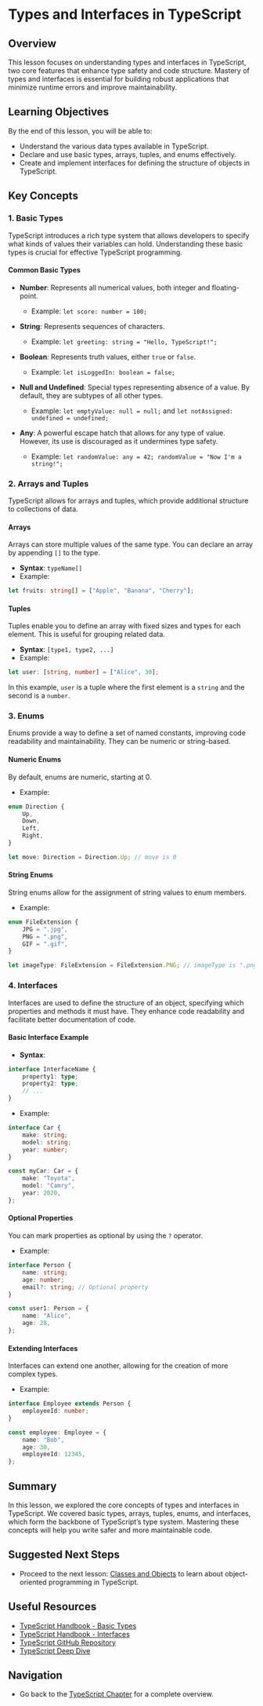 # Types and Interfaces in TypeScript

## Overview
This lesson focuses on understanding types and interfaces in TypeScript, two core features that enhance type safety and code structure. Mastery of types and interfaces is essential for building robust applications that minimize runtime errors and improve maintainability.

## Learning Objectives
By the end of this lesson, you will be able to:
- Understand the various data types available in TypeScript.
- Declare and use basic types, arrays, tuples, and enums effectively.
- Create and implement interfaces for defining the structure of objects in TypeScript.

## Key Concepts

### 1. Basic Types
TypeScript introduces a rich type system that allows developers to specify what kinds of values their variables can hold. Understanding these basic types is crucial for effective TypeScript programming.

#### Common Basic Types
- **Number**: Represents all numerical values, both integer and floating-point.
  - Example: `let score: number = 100;`

- **String**: Represents sequences of characters.
  - Example: `let greeting: string = "Hello, TypeScript!";`

- **Boolean**: Represents truth values, either `true` or `false`.
  - Example: `let isLoggedIn: boolean = false;`

- **Null and Undefined**: Special types representing absence of a value. By default, they are subtypes of all other types.
  - Example: `let emptyValue: null = null;` and `let notAssigned: undefined = undefined;`

- **Any**: A powerful escape hatch that allows for any type of value. However, its use is discouraged as it undermines type safety.
  - Example: `let randomValue: any = 42; randomValue = "Now I'm a string!";`

### 2. Arrays and Tuples
TypeScript allows for arrays and tuples, which provide additional structure to collections of data.

#### Arrays
Arrays can store multiple values of the same type. You can declare an array by appending `[]` to the type.

- **Syntax**: `typeName[]`
- Example:
```typescript
let fruits: string[] = ["Apple", "Banana", "Cherry"];
```

#### Tuples
Tuples enable you to define an array with fixed sizes and types for each element. This is useful for grouping related data.

- **Syntax**: `[type1, type2, ...]`
- Example:
```typescript
let user: [string, number] = ["Alice", 30];
```
In this example, `user` is a tuple where the first element is a `string` and the second is a `number`.

### 3. Enums
Enums provide a way to define a set of named constants, improving code readability and maintainability. They can be numeric or string-based.

#### Numeric Enums
By default, enums are numeric, starting at 0.

- Example:
```typescript
enum Direction {
    Up,
    Down,
    Left,
    Right,
}

let move: Direction = Direction.Up; // move is 0
```

#### String Enums
String enums allow for the assignment of string values to enum members.

- Example:
```typescript
enum FileExtension {
    JPG = ".jpg",
    PNG = ".png",
    GIF = ".gif",
}

let imageType: FileExtension = FileExtension.PNG; // imageType is ".png"
```

### 4. Interfaces
Interfaces are used to define the structure of an object, specifying which properties and methods it must have. They enhance code readability and facilitate better documentation of code.

#### Basic Interface Example
- **Syntax**:
```typescript
interface InterfaceName {
    property1: type;
    property2: type;
    // ...
}
```
- Example:
```typescript
interface Car {
    make: string;
    model: string;
    year: number;
}

const myCar: Car = {
    make: "Toyota",
    model: "Camry",
    year: 2020,
};
```

#### Optional Properties
You can mark properties as optional by using the `?` operator.

- Example:
```typescript
interface Person {
    name: string;
    age: number;
    email?: string; // Optional property
}

const user1: Person = {
    name: "Alice",
    age: 28,
};
```

#### Extending Interfaces
Interfaces can extend one another, allowing for the creation of more complex types.

- Example:
```typescript
interface Employee extends Person {
    employeeId: number;
}

const employee: Employee = {
    name: "Bob",
    age: 30,
    employeeId: 12345,
};
```

## Summary
In this lesson, we explored the core concepts of types and interfaces in TypeScript. We covered basic types, arrays, tuples, enums, and interfaces, which form the backbone of TypeScript’s type system. Mastering these concepts will help you write safer and more maintainable code.

## Suggested Next Steps
- Proceed to the next lesson: [Classes and Objects](03_classes_and_objects.md) to learn about object-oriented programming in TypeScript.

## Useful Resources
- [TypeScript Handbook - Basic Types](https://www.typescriptlang.org/docs/handbook/2/everyday-types.html)
- [TypeScript Handbook - Interfaces](https://www.typescriptlang.org/docs/handbook/2/objects.html)
- [TypeScript GitHub Repository](https://github.com/microsoft/TypeScript)
- [TypeScript Deep Dive](https://basarat.gitbook.io/typescript/)

## Navigation
- Go back to the [TypeScript Chapter](../README.md) for a complete overview. 
